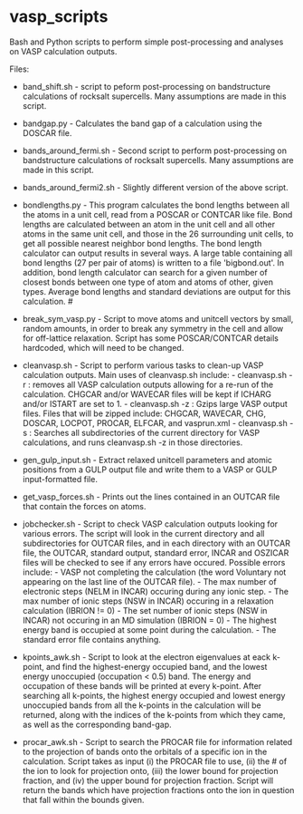 vasp_scripts
============

Bash and Python scripts to perform simple post-processing and analyses on VASP calculation outputs.

Files:

- band_shift.sh - script to peform post-processing on bandstructure calculations of rocksalt supercells.
                Many assumptions are made in this script. 

- bandgap.py    - Calculates the band gap of a calculation using the DOSCAR file.

- bands_around_fermi.sh - Second script to perform post-processing on bandstructure calculations of
                        rocksalt supercells. Many assumptions are made in this script.

- bands_around_fermi2.sh - Slightly different version of the above script.

- bondlengths.py - This program calculates the bond lengths between all the atoms in a unit cell, 
                 read from a POSCAR or CONTCAR like file. Bond lengths are calculated between 
                 an atom in the unit cell and all other atoms in the same unit cell, and those in 
                 the 26 surrounding unit cells, to get all possible nearest neighbor bond lengths.
                 The bond length calculator can output results in several ways. A large table 
                 containing all bond lengths (27 per pair of atoms) is written to a file 
                 'bigbond.out'. In addition, bond length calculator can search for a given number 
                 of closest bonds between one type of atom and atoms of other, given types. Average 
                 bond lengths and standard deviations are output for this calculation.				                     		#

- break_sym_vasp.py - Script to move atoms and unitcell vectors by small, random amounts, in order to
                    break any symmetry in the cell and allow for off-lattice relaxation. Script has
                    some POSCAR/CONTCAR details hardcoded, which will need to be changed.

- cleanvasp.sh  - Script to perform various tasks to clean-up VASP calculation outputs. Main uses of
                cleanvasp.sh include:
                  - cleanvasp.sh -r : removes all VASP calculation outputs allowing for a re-run of
                                      the calculation. CHGCAR and/or WAVECAR files will be kept if
                                      ICHARG and/or ISTART are set to 1.
                  - cleanvasp.sh -z : Gzips large VASP output files. Files that will be zipped
                                      include: CHGCAR, WAVECAR, CHG, DOSCAR, LOCPOT, PROCAR, ELFCAR,
                                               and vasprun.xml
                  - cleanvasp.sh -s : Searches all subdirectories of the current directory for VASP
                                      calculations, and runs cleanvasp.sh -z in those directories.

- gen_gulp_input.sh - Extract relaxed unitcell parameters and atomic positions from a GULP output file
    and write them to a VASP or GULP input-formatted file.

- get_vasp_forces.sh - Prints out the lines contained in an OUTCAR file that contain the forces on atoms.

- jobchecker.sh - Script to check VASP calculation outputs looking for various errors.
                The script will look in the current directory and all subdirectories for OUTCAR files,
                and in each directory with an OUTCAR file, the OUTCAR, standard output, standard error,
                INCAR and OSZICAR files will be checked to see if any errors have occured. Possible
                errors include:
                  - VASP not completing the calculation (the word Voluntary not appearing on the last
                      line of the OUTCAR file).
                  - The max number of electronic steps (NELM in INCAR) occuring during any ionic step.
                  - The max number of ionic steps (NSW in INCAR) occuring in a relaxation calculation
                      (IBRION != 0)
                  - The set number of ionic steps (NSW in INCAR) not occuring in an MD simulation
                      (IBRION = 0)
                  - The highest energy band is occupied at some point during the calculation.
                  - The standard error file contains anything.

- kpoints_awk.sh - Script to look at the electron eigenvalues at eack k-point, and find the highest-energy
                 occupied band, and the lowest energy unoccupied (occupation < 0.5) band. The energy
                 and occupation of these bands will be printed at every k-point. After searching all 
                 k-points, the highest energy occupied and lowest energy unoccupied bands from all
                 the k-points in the calculation will be returned, along with the indices of the
                 k-points from which they came, as well as the corresponding band-gap.

- procar_awk.sh - Script to search the PROCAR file for information related to the projection of bands
                onto the orbitals of a specific ion in the calculation. Script takes as input 
                (i) the PROCAR file to use, (ii) the # of the ion to look for projection onto, 
                (iii) the lower bound for projection fraction, and (iv) the upper bound for
                projection fraction. Script will return the bands which have projection fractions
                onto the ion in question that fall within the bounds given.
                
